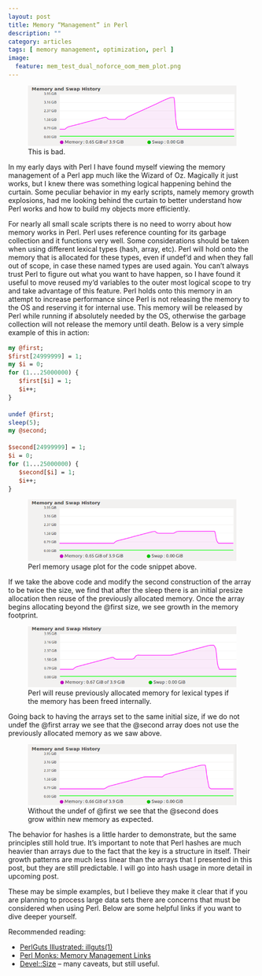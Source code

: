 ```yaml
---
layout: post
title: Memory “Management” in Perl
description: ""
category: articles
tags: [ memory management, optimization, perl ]
image:
  feature: mem_test_dual_noforce_oom_mem_plot.png
---
```


<figure>
  <img src="/images/mem_test_dual_noforce_oom_mem_plot.png">
  <figcaption>This is bad.</figcaption>
</figure>

In my early days with Perl I have found myself viewing the memory management of a Perl app much like the Wizard of Oz. Magically it just works, but I knew there was something logical happening behind the curtain.  Some peculiar behavior in my early scripts, namely memory growth explosions, had me looking behind the curtain to better understand how Perl works and how to build my objects more efficiently.

For nearly all small scale scripts there is no need to worry about how memory works in Perl. Perl uses reference counting for its garbage collection and it functions very well.  Some considerations should be taken when using different lexical types (hash, array, etc). Perl will hold onto the memory that is allocated for these types, even if undef‘d and when they fall out of scope, in case these named types are used again. You can’t always trust Perl to figure out what you want to have happen, so I have found it useful to move reused my‘d variables to the outer most logical scope to try and take advantage of this feature. Perl holds onto this memory in an attempt to increase performance since Perl is not releasing the memory to the OS and reserving it for internal use. This memory will be released by Perl while running if absolutely needed by the OS, otherwise the garbage collection will not release the memory until death. Below is a very simple example of this in action:

``` perl
my @first;
$first[24999999] = 1;
my $i = 0;
for (1...25000000) {
   $first[$i] = 1;
   $i++;
}
 
undef @first;
sleep(5);
my @second;

$second[24999999] = 1;
$i = 0;
for (1...25000000) {
   $second[$i] = 1;
   $i++;
}
```

<figure>
  <img src="/images/mem_test_dual_presized_mem_plot.png">
  <figcaption>Perl memory usage plot for the code snippet above.</figcaption>
</figure>

If we take the above code and modify the second construction of the array to be twice the size, we find that after the sleep there is an initial presize allocation then reuse of the previously allocated memory. Once the array begins allocating beyond the @first size, we see growth in the memory footprint.

<figure>
  <img src="/images/mem_test_dual_presized_double_mem_plot.png">
  <figcaption>Perl will reuse previously allocated memory for lexical types if the memory has been freed internally.</figcaption>
</figure>

Going back to having the arrays set to the same initial size, if we do not undef the @first array we see that the @second array does not use the previously allocated memory as we saw above.

<figure>
  <img src="/images/mem_test_dual_uniq_no_undef_plot.png">
  <figcaption>Without the undef of @first we see that the @second does grow within new memory as expected.</figcaption>
</figure>

The behavior for hashes is a little harder to demonstrate, but the same principles still hold true. It’s important to note that Perl hashes are much heavier than arrays due to the fact that the key is a structure in itself. Their growth patterns are much less linear than the arrays that I presented in this post, but they are still predictable. I will go into hash usage in more detail in upcoming post.

These may be simple examples, but I believe they make it clear that if you are planning to process large data sets there are concerns that must be considered when using Perl. Below are some helpful links if you want to dive deeper yourself.

Recommended reading:

* [PerlGuts Illustrated: illguts(1)](http://cpansearch.perl.org/src/RURBAN/illguts-0.49/index.html)
* [Perl Monks: Memory Management Links](http://www.perlmonks.org/?node_id=336883)
* [Devel::Size](http://search.cpan.org/~nwclark/Devel-Size-0.77/lib/Devel/Size.pm) – many caveats, but still useful.